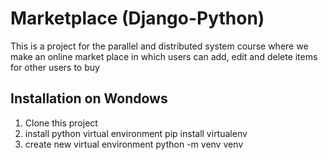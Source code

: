 # Marketplace (Django-Python)
This is a project for the parallel and distributed system course where we make an online market place in which users can add, edit and delete items for other users to buy 
## Installation on Wondows
1. Clone this project
2. install python virtual environment 
pip install virtualenv
3. create new virtual environment
python -m venv venv
